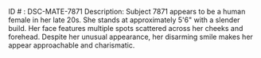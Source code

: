 ID # : DSC-MATE-7871
Description: Subject 7871 appears to be a human female in her late 20s. She stands at approximately 5'6" with a slender build. Her face features multiple spots scattered across her cheeks and forehead. Despite her unusual appearance, her disarming smile makes her appear approachable and charismatic.